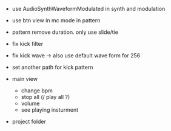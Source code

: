 - use AudioSynthWaveformModulated in synth and modulation

- use btn view in mc mode in pattern
- pattern remove duration. only use slide/tie

- fix kick filter
- fix kick wave
    -> also use default wave form for 256
- set another path for kick pattern

- main view
    - change bpm
    - stop all (/ play all ?)
    - volume
    - see playing insturment
    
- project folder
